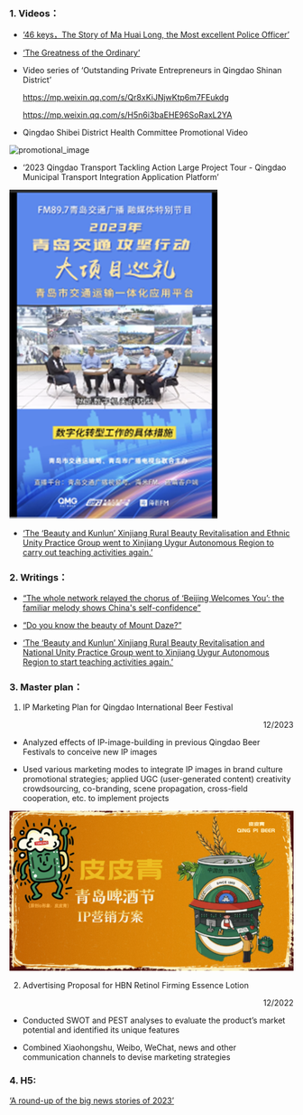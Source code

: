 ### 1. Videos：
- [‘46 keys，The Story of Ma Huai Long, the Most excellent Police Officer’](https://mp.weixin.qq.com/s/72ckSHyqZY31UkGtyTQpyw)

-	[‘The Greatness of the Ordinary’](https://mp.weixin.qq.com/s/pSbdC8gOaIwUFjfUXB_1Dw)

-	Video series of ‘Outstanding Private Entrepreneurs in Qingdao Shinan District’

    https://mp.weixin.qq.com/s/Qr8xKiJNjwKtp6m7FEukdg

    https://mp.weixin.qq.com/s/H5n6i3baEHE96SoRaxL2YA

-	 Qingdao Shibei District Health Committee Promotional Video

![promotional_image](../images/promotional_image.png)
 
-	 ‘2023 Qingdao Transport Tackling Action Large Project Tour - Qingdao Municipal Transport Integration Application Platform’

![Qingdao_transportation](../images/Qingdao_transportation.png)
 
-	[‘The ‘Beauty and Kunlun’ Xinjiang Rural Beauty Revitalisation and Ethnic Unity Practice Group went to Xinjiang Uygur Autonomous Region to carry out teaching activities again.’](https://article.xuexi.cn/articles/index.html?art_id=13604879192180217823&item_id=13604879192180217823&cdn=https%3A%2F%2Fregion-shandong-resource&study_style_id=video_default&pid=&ptype=-1&source=share&share_to=wx_single)


### 2. Writings：
-	[“The whole network relayed the chorus of ‘Beijing Welcomes You’: the familiar melody shows China's self-confidence”](https://mp.weixin.qq.com/s/6sON2kfBzznNHE7gB0aTTg)

-	[“Do you know the beauty of Mount Daze?”](https://mp.weixin.qq.com/s/GSck1Lutm-LFboXds2RZ9w)

-	[‘The ‘Beauty and Kunlun’ Xinjiang Rural Beauty Revitalisation and National Unity Practice Group went to Xinjiang Uygur Autonomous Region to start teaching activities again.’](https://www.guanhai.com.cn/p/269715.html)


### 3. Master plan：
1. IP Marketing Plan for Qingdao International Beer Festival

<p align="right">12/2023</p>

-	Analyzed effects of IP-image-building in previous Qingdao Beer Festivals to conceive new IP images

-	Used various marketing modes to integrate IP images in brand culture promotional strategies; applied UGC (user-generated content) creativity crowdsourcing, co-branding, scene propagation, cross-field cooperation, etc. to implement projects  


![Qingdao_Beer_Festival](../images/Qingdao_Beer_Festival.png)


2. Advertising Proposal for HBN Retinol Firming Essence Lotion

<p align="right">12/2022</p>

-	Conducted SWOT and PEST analyses to evaluate the product’s market potential and identified its unique features

-	Combined Xiaohongshu, Weibo, WeChat, news and other communication channels to devise marketing strategies

    
### 4. H5:

[‘A round-up of the big news stories of 2023’](https://www.mugeda.com/client/content_preview.html?id=c975b5b2)
